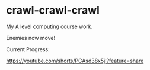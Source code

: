 # crawl-crawl-crawl
My A level computing course work.

Enemies now move!

Current Progress:

https://youtube.com/shorts/PCAsd38x5jI?feature=share